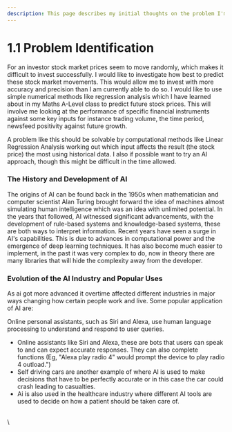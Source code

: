 ```yaml
---
description: This page describes my initial thoughts on the problem I'm trying to solve.
---
```


# 1.1 Problem Identification

For an investor stock market prices seem to move randomly, which makes it difficult to invest successfully. I would like to investigate how best to predict these stock market movements. This would allow me to invest with more accuracy and precision than I am currently able to do so. I would like to use simple numerical methods like regression analysis which I have learned about in my Maths A-Level class to predict future stock prices. This will involve me looking at the performance of specific financial instruments against some key inputs for instance trading volume, the time period, newsfeed positivity against future growth.

A problem like this should be solvable by computational methods like Linear Regression Analysis working out which input affects the result (the stock price) the most using historical data. I also if possible want to try an AI approach, though this might be difficult in the time allowed.

### The History and Development of AI

The origins of AI can be found back in the 1950s when mathematician and computer scientist Alan Turing brought forward the idea of machines almost simulating human intelligence which was an idea with unlimited potential. In the years that followed, AI witnessed significant advancements, with the development of rule-based systems and knowledge-based systems, these are both ways to interpret information. Recent years have seen a surge in AI's capabilities. This is due to advances in computational power and the emergence of deep learning techniques. It has also become much easier to implement, in the past it was very complex to do, now in theory there are many libraries that will hide the complexity away from the developer.

### Evolution of the AI Industry and Popular Uses



As ai got more advanced it overtime affected different industries in major ways changing how certain people work and live. Some popular application of AI are:

Online personal assistants, such as Siri and Alexa, use human language processing to understand and respond to user queries.

* Online assistants like Siri and Alexa, these are bots that users can speak to and can expect accurate responses. They can also complete functions (Eg, "Alexa play radio 4" would prompt the device to play radio 4 outload.")
* Self driving cars are another example of where AI is used to make decisions that have to be perfectly accurate or in this case the car could crash leading to casualties.
* Ai is also used in the healthcare industry where different AI tools are used to decide on how a patient should be taken care of.















\
\
